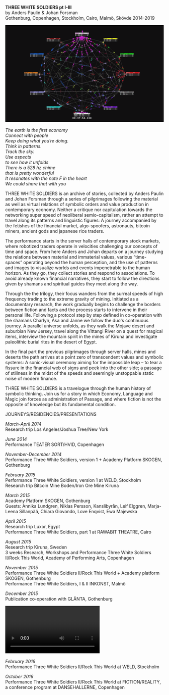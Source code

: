 **THREE WHITE SOLDIERS pt I-III**  
by Anders Paulin & Johan Forsman  
Gothenburg, Copenhagen, Stockholm, Cairo, Malmö, Skövde 2014-2019

![](/Nanexwheel.gif)  

*The earth is the first economy  
Connect with people  
Keep doing what you´re doing.  
Think in patterns.  
Track the sky.  
Use aspects  
to see how it unfolds  
There is a 528 hz chime  
that is pretty wonderful  
It resonates with the note F in the heart  
We could share that with you*  

THREE WHITE SOLDIERS is an archive of stories, collected by Anders Paulin and Johan Forsman through a series of pilgrimages following the material as well as virtual relations of symbolic orders and value production in contemporary economy. Neither a critique nor capitulation towards the networking super speed of neoliberal semio-capitalism, rather an attempt to travel along its patterns and linguistic figures: A journey accompanied by the fetishes of the financial market, algo-spoofers, astronauts, bitcoin miners, ancient gods and japanese rice traders.

The performance starts in the server halls of contemporary stock markets, where robotized traders operate in velocities challenging our concepts of time and space. From here Anders and Johan departs on a journey studying the relations between material and immaterial values, various ”time- spaces” operating beyond the human perception, and the use of patterns and images to visualize worlds and events impenetrable to the human horizon. As they go, they collect stories and respond to associations. To avoid already known financial narratives, they start to follow the directions given by shamans and spiritual guides they meet along the way.

Through the the trilogy, their focus wanders from the surreal speeds of high frequency trading to the extreme gravity of mining. Initiated as a documentary research, the work gradually begins to challenge the borders between fiction and facts and the process starts to intervene in their personal life. Following a protocol step by step defined in co-operation with the shamans Charlyn, Åsa and Janne we follow the duo's continuous journey. A parallel universe unfolds, as they walk the Mojave desert and suburbian New Jersey, travel along the Vittangi River on a quest for magical items, interview the mountain spirit in the mines of Kiruna and investigate paleolithic burial rites in the desert of Egypt.

In the final part the previous pilgrimages through server halls, mines and deserts the path arrives at a point zero of transcendent values and symbolic systems: A sonic-visual ceremony aiming for the impossible leap – to tear a fissure in the financial web of signs and peek into the other side; a passage of stillness in the midst of the speeds and seemingly unstoppable static noise of modern finance.

THREE WHITE SOLDIERS is a travelogue through the human history of symbolic thinking. Join us for a story in which Economy, Language and Magic join forces as administration of Passage, and where fiction is not the opposite of knowledge but its fundamental condition.


JOURNEYS/RESIDENCIES/PRESENTATIONS

*March-April 2014*  
Research trip Los Angeles/Joshua Tree/New York


*June 2014*  
Performance TEATER SORT/HVID, Copenhagen


*November-December 2014*  
Performance Three White Soldiers, version 1 + Academy Platform SKOGEN, Gothenburg


*February 2015*  
Performance Three White Soldiers, version 1 at WELD, Stockholm  
Research trip Bitcoin Mine Boden/Iron Ore Mine Kiruna


*March 2015*  
Academy Platform SKOGEN, Gothenburg  
Guests: Annika Lundgren, Niklas Persson, Kanslibyrån, Leif Elggren, Marja-Leena Sillanpää, Chiara Giovando, Love Enqvist, Ewa Majewska


*April 2015*  
Research trip Luxor, Egypt  
Performance Three White Soldiers, part 1 at RAWABIT THEATRE, Cairo


*August 2015*  
Research trip Kiruna, Sweden  
3 weeks Research, Workshops and Performance Three White Soldiers II/Rock This World, Academy of Performing Arts, Copenhagen


*November 2015*  
Performance Three White Soldiers II/Rock This World + Academy platform SKOGEN, Gothenburg  
Performance Three White Soldiers, I & II INKONST, Malmö


*December 2015*  
Publication co-operation with GLÄNTA, Gothenburg


![](/threewhitesoldierstrailer.mp4)  

*February 2016*  
Performance Three White Soldiers II/Rock This World at WELD, Stockholm


*October 2016*  
Performance Three White Soldiers II/Rock This World at FICTION/REALITY, a conference program at DANSEHALLERNE, Copenhagen



